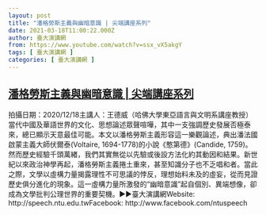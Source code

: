 ```yaml
---
layout: post
title: "潘格勞斯主義與幽暗意識 | 尖端講座系列"
date: 2021-03-18T11:00:22.000Z
author: 臺大演講網
from: https://www.youtube.com/watch?v=ssx_vX5akgY
tags: [ 臺大演講網 ]
categories: [ 臺大演講網 ]
---
```

<!--1616065222000-->
[潘格勞斯主義與幽暗意識 | 尖端講座系列](https://www.youtube.com/watch?v=ssx_vX5akgY)
------

<div>
拍攝日期：2020/12/18主講人：王德威（哈佛大學東亞語言與文明系講座教授）當代中國及華語世界的文化、思想論述眾聲喧嘩，其中一支強調歷史發展否極泰來，總已顯示天意最佳可能。本文以潘格勞斯主義形容這一樂觀論述，典出潘法國啟蒙主義大師伏爾泰(Voltaire, 1694-1778)的小說《憨第德》(Candide, 1759)。然而歷史經驗千頭萬緖，我們其實無從以先驗或後設方法化約其動因和結果。新世紀以來政治神學再起，潘格勞斯主義捲土重來，甚至知識分子也不乏唱和者。當此之際，文學以虛構力量揭露理性不可思議的悖反，理想始料未及的虛妄，從而見證歷史俱分進化的現象。這一虛構力量所激發的“幽暗意識”起自個別、異端想像，卻成為文學批判公理世界的重要契機。►►臺大演講網Website: http://speech.ntu.edu.twFacebook: http://www.facebook.com/ntuspeech
</div>
